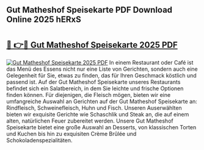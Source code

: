 ## Gut Matheshof Speisekarte PDF Download Online 2025 hERxS

# <h2><a href="http://gc67sj2.nevu.top/?p=Gut+Matheshof+Speisekarte">🔗 👉🔴 Gut Matheshof Speisekarte 2025 PDF</a></h2>

[![Gut Matheshof Speisekarte 2025 PDF](https://i.imgur.com/dBaPXMq.png)](http://gc67sj2.nevu.top/?p=Gut+Matheshof+Speisekarte)
In einem Restaurant oder Café ist das Menü des Essens nicht nur eine Liste von Gerichten, sondern auch eine Gelegenheit für Sie, etwas zu finden, das für Ihren Geschmack köstlich und passend ist. Auf der Gut Matheshof Speisekarte unseres Restaurants befindet sich ein Salatbereich, in dem Sie leichte und frische Optionen finden können. Für diejenigen, die Fleisch mögen, bieten wir eine umfangreiche Auswahl an Gerichten auf der Gut Matheshof Speisekarte an: Rindfleisch, Schweinefleisch, Huhn und Fisch. Unseren Auserwählten bieten wir exquisite Gerichte wie Schaschlik und Steak an, die auf einem alten, natürlichen Feuer zubereitet werden. Unsere Gut Matheshof Speisekarte bietet eine große Auswahl an Desserts, von klassischen Torten und Kuchen bis hin zu exquisiten Crème Brûlée und Schokoladenspezialitäten.
